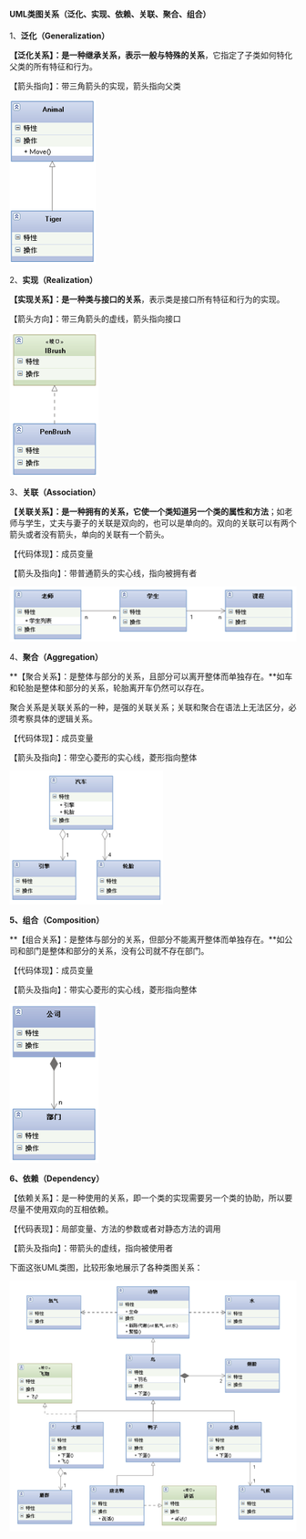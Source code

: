 #### UML类图关系（泛化、实现、依赖、关联、聚合、组合）

1、**泛化（Generalization）**

**【泛化关系】：是一种继承关系，表示一般与特殊的关系**，它指定了子类如何特化父类的所有特征和行为。

【箭头指向】：带三角箭头的实现，箭头指向父类

![generalization](assets/generalization.png)

2、**实现（Realization）**

**【实现关系】：是一种类与接口的关系**，表示类是接口所有特征和行为的实现。

【箭头方向】：带三角箭头的虚线，箭头指向接口

![realization](assets/realization.png)

3、**关联（Association）**

**【关联关系】：是一种拥有的关系，它使一个类知道另一个类的属性和方法**；如老师与学生，丈夫与妻子的关联是双向的，也可以是单向的。双向的关联可以有两个箭头或者没有箭头，单向的关联有一个箭头。

【代码体现】：成员变量

【箭头及指向】：带普通箭头的实心线，指向被拥有者

![association](assets/association.png)

4、**聚合（Aggregation）**

**【聚合关系】：是整体与部分的关系，且部分可以离开整体而单独存在。**如车和轮胎是整体和部分的关系，轮胎离开车仍然可以存在。

聚合关系是关联关系的一种，是强的关联关系；关联和聚合在语法上无法区分，必须考察具体的逻辑关系。

【代码体现】：成员变量

【箭头及指向】：带空心菱形的实心线，菱形指向整体

![aggregation](assets/aggregation.png)

**5、组合（Composition）**

**【组合关系】：是整体与部分的关系，但部分不能离开整体而单独存在。**如公司和部门是整体和部分的关系，没有公司就不存在部门。

【代码体现】：成员变量

【箭头及指向】：带实心菱形的实心线，菱形指向整体

![composition](assets/composition.png)

**6、依赖（Dependency）**

【依赖关系】：是一种使用的关系，即一个类的实现需要另一个类的协助，所以要尽量不使用双向的互相依赖。

【代码表现】：局部变量、方法的参数或者对静态方法的调用

【箭头及指向】：带箭头的虚线，指向被使用者

下面这张UML类图，比较形象地展示了各种类图关系：

![class](assets/class.png)

